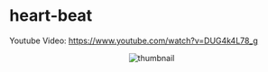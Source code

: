 # heart-beat
 
Youtube Video: <a href="https://www.youtube.com/watch?v=DUG4k4L78_g">https://www.youtube.com/watch?v=DUG4k4L78_g</a>
 
<p align="center">
  <img src="https://img.youtube.com/vi/DUG4k4L78_g/maxresdefault.jpg" title="thumbnail">
</p>
